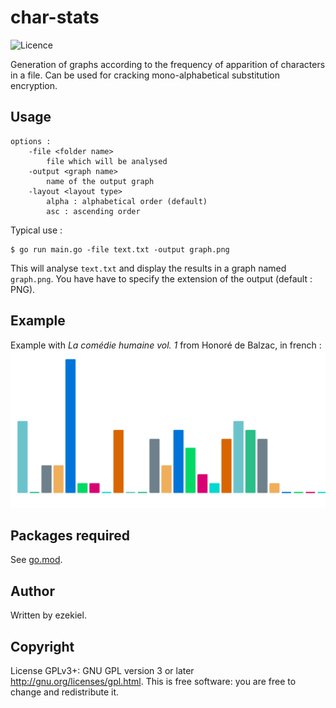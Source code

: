 # char-stats

![Licence](https://img.shields.io/badge/License-GPL-brightgreen)

Generation of graphs according to the frequency of apparition of characters in a file. Can be used for cracking mono-alphabetical substitution encryption.

## Usage

```Shell
options :
	-file <folder name>
		file which will be analysed
	-output <graph name>
		name of the output graph
	-layout <layout type>
		alpha : alphabetical order (default)
		asc : ascending order
```
Typical use :
```Shell
$ go run main.go -file text.txt -output graph.png
```
This will analyse `text.txt` and display the results in a graph named `graph.png`. You have have to specify the extension of the output (default : PNG).

## Example
Example with *La comédie humaine vol. 1* from Honoré de Balzac, in french :
![](graph.png)

## Packages required
See [go.mod](go.mod).

## Author

Written by ezekiel.

## Copyright

License GPLv3+: GNU GPL version 3 or later <http://gnu.org/licenses/gpl.html>. This is free software: you are free to change and redistribute it.